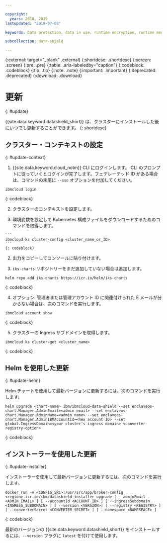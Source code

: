 ```yaml
---

copyright:
  years: 2018, 2019
lastupdated: "2019-07-08"

keywords: Data protection, data in use, runtime encryption, runtime memory encryption, encrypted memory, Intel SGX, software guard extensions, Fortanix runtime encryption

subcollection: data-shield

---
```



{:external: target="_blank" .external}
{:shortdesc: .shortdesc}
{:screen: .screen}
{:pre: .pre}
{:table: .aria-labeledby="caption"}
{:codeblock: .codeblock}
{:tip: .tip}
{:note: .note}
{:important: .important}
{:deprecated: .deprecated}
{:download: .download}

# 更新
{: #update}

{{site.data.keyword.datashield_short}} は、クラスターにインストールした後にいつでも更新することができます。
{: shortdesc}

## クラスター・コンテキストの設定
{: #update-context}

1. {{site.data.keyword.cloud_notm}} CLI にログインします。 CLI のプロンプトに従っていくとログインが完了します。フェデレーテッド ID がある場合は、コマンドの末尾に `--sso` オプションを付加してください。

  ```
  ibmcloud login
  ```
  {: codeblock}

2. クラスターのコンテキストを設定します。

  1. 環境変数を設定して Kubernetes 構成ファイルをダウンロードするためのコマンドを取得します。

    ```
    ibmcloud ks cluster-config <cluster_name_or_ID>
    ```
    {: codeblock}

  2. 出力をコピーしてコンソールに貼り付けます。

3. `iks-charts` リポジトリーをまだ追加していない場合は追加します。

  ```
  helm repo add iks-charts https://icr.io/helm/iks-charts
  ```
  {: codeblock}

4. オプション: 管理者または管理アカウント ID に関連付けられた E メールが分からない場合は、次のコマンドを実行します。

  ```
  ibmcloud account show
  ```
  {: codeblock}

5. クラスターの Ingress サブドメインを取得します。

  ```
  ibmcloud ks cluster-get <cluster_name>
  ```
  {: codeblock}

## Helm を使用した更新
{: #update-helm}

Helm チャートを使用して最新バージョンに更新するには、次のコマンドを実行します。

  ```
  helm upgrade <chart-name> ibm/ibmcloud-data-shield --set enclaveos-chart.Manager.AdminEmail=<admin email> --set enclaveos-chart.Manager.AdminName=<admin name> --set enclaveos-chart.Manager.AdminIBMAccountId=<hex account ID> --set global.IngressDomain=<your cluster's ingress domain> <converter-registry-option>
  ```
  {: codeblock}

## インストーラーを使用した更新
{: #update-installer}

インストーラーを使用して最新バージョンに更新するには、次のコマンドを実行します。

  ```
  docker run -v <CONFIG_SRC>:/usr/src/app/broker-config <region>.icr.io/ibm/datashield-installer upgrade [ --adminEmail <ADMIN_EMAIL> ] [ --accountId <ACCOUNT_ID> ] [ --ingressSubdomain <INGRESS_SUBDOMAIN> ] [ --version <VERSION>] [ --registry <REGISTRY> ] [ --converterSecret <CONVERTER_SECRET> ] [ --namespace <NAMESPACE> ]
  ```
  {: codeblock}

  最新のバージョンの {{site.data.keyword.datashield_short}} をインストールするには、`--version` フラグに `latest` を付けて使用します。


